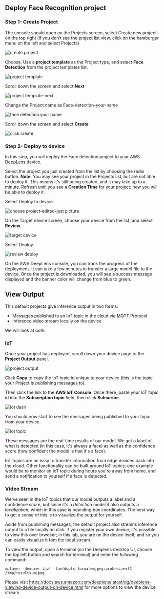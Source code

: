 ## Deploy Face Recognition project

### Step 1- Create Project

The console should open on the Projects screen, select Create new project on the top right (if you don’t see the project list view, click on the hamburger menu on the left and select Projects)

![create project](https://user-images.githubusercontent.com/11222214/38657905-82207e44-3dd7-11e8-83ef-52049e229e33.JPG)

Choose, Use a **project template** as the Project type, and select **Face Detection** from the project templates list.

![project template](https://user-images.githubusercontent.com/11222214/38657922-958edd7c-3dd7-11e8-830b-ec129d9363e6.JPG)

Scroll down the screen and select **Next**

![project template-next](https://user-images.githubusercontent.com/11222214/38657930-a3f6c1a4-3dd7-11e8-96a9-3f3cebb1712e.JPG)

Change the Project name as Face-detection-your-name

![face detection your name](https://user-images.githubusercontent.com/11222214/38657948-b8cc049a-3dd7-11e8-948f-1d32948408d1.JPG)

Scroll down the screen and select **Create**


![click create](https://user-images.githubusercontent.com/11222214/38657969-d573db7c-3dd7-11e8-9f45-fc6d1eb25a4b.JPG)


### Step 2- Deploy to device
In this step, you will deploy the Face detection project to your AWS DeepLens device.

Select the project you just created from the list by choosing the radio button.
**Note**: You may see your project in the Projects list, but are not able to deploy it. This means it's still being created, and it may take up to a minute. Refresh until you see a **Creation Time** for your project; now you will be able to deploy it.


Select Deploy to device.


![choose project-edited-just picture](https://user-images.githubusercontent.com/11222214/38657988-eb9d98b6-3dd7-11e8-8c94-7273fcfa6e1b.jpg)

On the Target device screen, choose your device from the list, and select **Review.**

![target device](https://user-images.githubusercontent.com/11222214/38658011-088f81d2-3dd8-11e8-972a-9342b7b3e291.JPG)

Select Deploy.

![review deploy](https://user-images.githubusercontent.com/11222214/38658032-223db2e8-3dd8-11e8-9bdf-04779cd0e0e6.JPG)

On the AWS DeepLens console, you can track the progress of the deployment. It can take a few minutes to transfer a large model file to the device. Once the project is downloaded, you will see a success message displayed and the banner color will change from blue to green.

## View Output

This default projects give inference output in two forms:
* Messages published to an IoT topic in the cloud via MQTT Protocol
* Inference video stream locally on the device

We will look at both.

### IoT 

Once your project has deployed, scroll down your device page to the **Project Output** panel.

![project output](https://user-images.githubusercontent.com/36491325/48432499-7d3fef80-e742-11e8-9740-43711b7df651.png)

Click **Copy** to copy the IoT topic id unique to your device (this is the topic your Project is publishing messages to).

Then click the link to the **AWS IoT Console**. Once there, paste your IoT topic id into the **Subscription topic** field, then click **Subscribe**.

![iot dash](https://user-images.githubusercontent.com/36491325/48432695-1ec74100-e743-11e8-8af6-3268234b7233.png)

You should now start to see the messages being published to your topic from your device.

![iot topic](https://user-images.githubusercontent.com/36491325/48432734-3e5e6980-e743-11e8-83d7-3bfc46f10de6.png)

These messages are the real-time results of our model. We get a label of what is detected (in this case, it's always a face) as well as the confidence score (how confident the model is that it's a face).

IoT topics are an easy to transfer information from edge devices back into the cloud. Other functionality can be built around IoT topics; one example would be to monitor an IoT topic during hours you're away from home, and send a notification to yourself if a face is detected.

### Video Stream

We've seen in the IoT topics that our model outputs a label and a confidence score, but since it's a *detection* model it also outputs a *localization*, which in this case is bounding box coordinates. The best way to get a sense of this is to visualize the output for yourself.
 
Aside from publishing messages, the default project also streams inference output to a file locally on disk. If you register your own device, it's possible to view this over brwoser; in this lab, you are on the device itself, and so you can easily visualize it fom the local stream.

To view the output, open a terminal (on the Deeplens desktop UI, choose the top left button and search for terminal) and enter the following command:

`mplayer -demuxer lavf -lavfdopts format=mjpeg:probesize=32 /tmp/results.mjpeg`

Please visit https://docs.aws.amazon.com/deeplens/latest/dg/deeplens-viewing-device-output-on-device.html for more options to view the device stream

